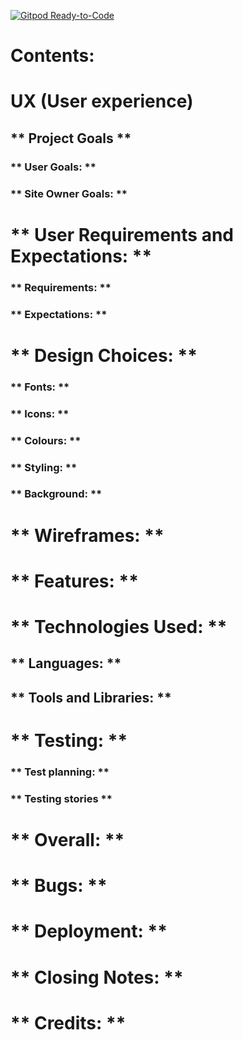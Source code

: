 [![Gitpod Ready-to-Code](https://img.shields.io/badge/Gitpod-Ready--to--Code-blue?logo=gitpod)](https://gitpod.io/#https://github.com/vaida898/LinkinPark_fan_page) 

# **Contents:**

# **UX (User experience)**

## ** Project Goals **

### ** User Goals: **

### ** Site Owner Goals: **

# ** User Requirements and Expectations: **

### ** Requirements: **

### ** Expectations: **

# ** Design Choices: **

### ** Fonts: **

### ** Icons: **

### ** Colours: **

### ** Styling: **

### ** Background: **

# ** Wireframes: **

# ** Features: **

# ** Technologies Used: **

##  ** Languages: **

##  ** Tools and Libraries: **

# ** Testing: **

### ** Test planning: **

### ** Testing stories **

# ** Overall: **

# ** Bugs: **

# ** Deployment: **

# ** Closing Notes: **

# ** Credits: **